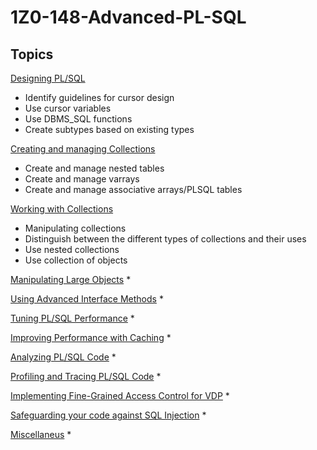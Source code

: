 # 1Z0-148-Advanced-PL-SQL

## Topics

[Designing PL/SQL](01_designing_PLSQL)
* Identify guidelines for cursor design
* Use cursor variables
* Use DBMS_SQL functions
* Create subtypes based on existing types

[Creating and managing Collections](02_collections)
* Create and manage nested tables
* Create and manage varrays
* Create and manage associative arrays/PLSQL tables

[Working with Collections](02_collections)
* Manipulating collections
* Distinguish between the different types of collections and their uses
* Use nested collections
* Use collection of objects

[Manipulating Large Objects](03_LOBs)
*

[Using Advanced Interface Methods](04_interface_methods)
*

[Tuning PL/SQL Performance](05_PLSQL_performance)
*

[Improving Performance with Caching](06_caching)
*

[Analyzing PL/SQL Code](07_analyzing_PLSQL)
*

[Profiling and Tracing PL/SQL Code](08_tracing_PLSQL)
*

[Implementing Fine-Grained Access Control for VDP](09_access_control)
*

[Safeguarding your code against SQL Injection](10_sql_injection)
*

[Miscellaneus](11_misc)
*
